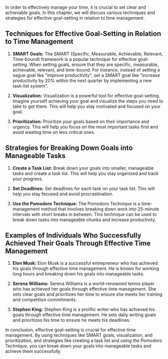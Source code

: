 
In order to effectively manage your time, it is crucial to set clear and achievable goals. In this chapter, we will discuss various techniques and strategies for effective goal-setting in relation to time management.

Techniques for Effective Goal-Setting in Relation to Time Management
--------------------------------------------------------------------

1. **SMART Goals:** The SMART (Specific, Measurable, Achievable, Relevant, Time-bound) framework is a popular technique for effective goal-setting. When setting goals, ensure that they are specific, measurable, achievable, relevant, and time-bound. For instance, instead of setting a vague goal like "improve productivity", set a SMART goal like "increase productivity by 20% within the next quarter by implementing a new task-list system".

2. **Visualization:** Visualization is a powerful tool for effective goal-setting. Imagine yourself achieving your goal and visualize the steps you need to take to get there. This will help you stay motivated and focused on your goal.

3. **Prioritization:** Prioritize your goals based on their importance and urgency. This will help you focus on the most important tasks first and avoid wasting time on less critical ones.

Strategies for Breaking Down Goals into Manageable Tasks
--------------------------------------------------------

1. **Create a Task List:** Break down your goals into smaller, manageable tasks and create a task list. This will help you stay organized and track your progress.

2. **Set Deadlines:** Set deadlines for each task on your task list. This will help you stay focused and avoid procrastination.

3. **Use the Pomodoro Technique:** The Pomodoro Technique is a time-management method that involves breaking down work into 25-minute intervals with short breaks in between. This technique can be used to break down tasks into manageable chunks and increase productivity.

Examples of Individuals Who Successfully Achieved Their Goals Through Effective Time Management
-----------------------------------------------------------------------------------------------

1. **Elon Musk:** Elon Musk is a successful entrepreneur who has achieved his goals through effective time management. He is known for working long hours and breaking down his goals into manageable tasks.

2. **Serena Williams:** Serena Williams is a world-renowned tennis player who has achieved her goals through effective time management. She sets clear goals and prioritizes her time to ensure she meets her training and competition commitments.

3. **Stephen King:** Stephen King is a prolific writer who has achieved his goals through effective time management. He sets daily writing goals and prioritizes his time to ensure he meets his deadlines.

In conclusion, effective goal-setting is crucial for effective time management. By using techniques like SMART goals, visualization, and prioritization, and strategies like creating a task list and using the Pomodoro Technique, you can break down your goals into manageable tasks and achieve them successfully.
